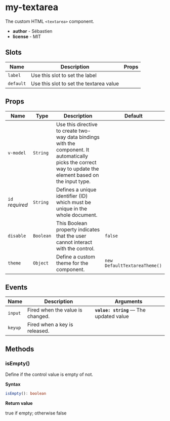 # my-textarea

The custom HTML `<textarea>` component.

- **author** - Sébastien
- **license** - MIT

## Slots

| Name      | Description                             | Props |
| --------- | --------------------------------------- | ----- |
| `label`   | Use this slot to set the label          |       |
| `default` | Use this slot to set the textarea value |       |

## Props

| Name            | Type      | Description                                                                                                                                                  | Default                      |
| --------------- | --------- | ------------------------------------------------------------------------------------------------------------------------------------------------------------ | ---------------------------- |
| `v-model`       | `String`  | Use this directive to create two-way data bindings with the component. It automatically picks the correct way to update the element based on the input type. |                              |
| `id` *required* | `String`  | Defines a unique identifier (ID) which must be unique in the whole document.                                                                                 |                              |
| `disable`       | `Boolean` | This Boolean property indicates that the user cannot interact with the control.                                                                              | `false`                      |
| `theme`         | `Object`  | Define a custom theme for the component.                                                                                                                     | `new DefaultTextareaTheme()` |

## Events

| Name    | Description                      | Arguments                               |
| ------- | -------------------------------- | --------------------------------------- |
| `input` | Fired when the value is changed. | **`value: string`** — The updated value |
| `keyup` | Fired when a key is released.    |                                         |

## Methods

### isEmpty()

Define if the control value is empty of not.

**Syntax**

```ts
isEmpty(): boolean
```

**Return value**

true if empty; otherwise false

